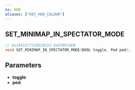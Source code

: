 ```yaml
---
ns: HUD
aliases: ["KEY_HUD_COLOUR"]
---
```

## SET_MINIMAP_IN_SPECTATOR_MODE

```c
// 0x1A5CD7752DD28CD3 0xD5BFCADB
void SET_MINIMAP_IN_SPECTATOR_MODE(BOOL toggle, Ped ped);
```


## Parameters
* **toggle**: 
* **ped**: 

